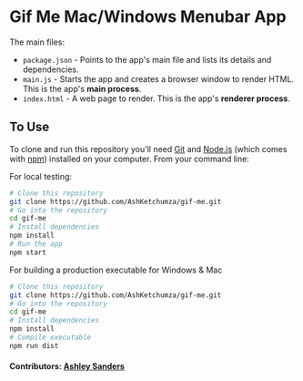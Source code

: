 # Gif Me Mac/Windows Menubar App

The main files:

- `package.json` - Points to the app's main file and lists its details and dependencies.
- `main.js` - Starts the app and creates a browser window to render HTML. This is the app's **main process**.
- `index.html` - A web page to render. This is the app's **renderer process**.

## To Use

To clone and run this repository you'll need [Git](https://git-scm.com) and [Node.js](https://nodejs.org/en/download/) (which comes with [npm](http://npmjs.com)) installed on your computer. From your command line:

For local testing:

```bash
# Clone this repository
git clone https://github.com/AshKetchumza/gif-me.git
# Go into the repository
cd gif-me
# Install dependencies
npm install
# Run the app
npm start
```

For building a production executable for Windows & Mac

```bash
# Clone this repository
git clone https://github.com/AshKetchumza/gif-me.git
# Go into the repository
cd gif-me
# Install dependencies
npm install
# Compile executable
npm run dist
```

#### Contributors: [Ashley Sanders](https://twitter.com/AshMikeKetchum)